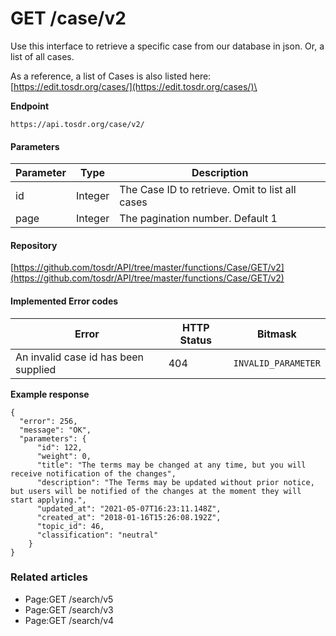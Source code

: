 # GET /case/v2

Use this interface to retrieve a specific case from our database in json. Or, a list of all cases.

As a reference, a list of Cases is also listed here: [https://edit.tosdr.org/cases/](https://edit.tosdr.org/cases/)\


**Endpoint**

```
https://api.tosdr.org/case/v2/
```

#### Parameters <a href="#get-case-v2-parameters" id="get-case-v2-parameters"></a>

| Parameter | Type    | Description                                     |
| --------- | ------- | ----------------------------------------------- |
| id        | Integer | The Case ID to retrieve. Omit to list all cases |
| page      | Integer | The pagination number. Default 1                |

#### &#x20;Repository <a href="#get-case-v2-repository" id="get-case-v2-repository"></a>

[https://github.com/tosdr/API/tree/master/functions/Case/GET/v2](https://github.com/tosdr/API/tree/master/functions/Case/GET/v2)

#### Implemented Error codes <a href="#get-case-v2-implementederrorcodes" id="get-case-v2-implementederrorcodes"></a>

| **Error**                            | **HTTP Status** | **Bitmask**         |
| ------------------------------------ | --------------- | ------------------- |
| An invalid case id has been supplied | 404             | `INVALID_PARAMETER` |

**Example response**

```
{
  "error": 256,
  "message": "OK",
  "parameters": {
      "id": 122,
      "weight": 0,
      "title": "The terms may be changed at any time, but you will receive notification of the changes",
      "description": "The Terms may be updated without prior notice, but users will be notified of the changes at the moment they will start applying.",
      "updated_at": "2021-05-07T16:23:11.148Z",
      "created_at": "2018-01-16T15:26:08.192Z",
      "topic_id": 46,
      "classification": "neutral"
    }
}
```

### Related articles <a href="#get-case-v2-relatedarticles" id="get-case-v2-relatedarticles"></a>

* Page:GET /search/v5
* Page:GET /search/v3
* Page:GET /search/v4
